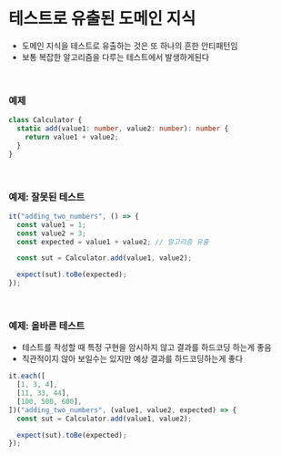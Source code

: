 # 테스트로 유출된 도메인 지식

- 도메인 지식을 테스트로 유출하는 것은 또 하나의 흔한 안티패턴임
- 보통 복잡한 알고리즘을 다루는 테스트에서 발생하게된다

<br>

### 예제

```ts
class Calculator {
  static add(value1: number, value2: number): number {
    return value1 + value2;
  }
}
```

<br>

### 예제: 잘못된 테스트

```ts
it("adding_two_numbers", () => {
  const value1 = 1;
  const value2 = 3;
  const expected = value1 + value2; // 알고리즘 유출

  const sut = Calculator.add(value1, value2);

  expect(sut).toBe(expected);
});
```

<br>

### 예제: 올바른 테스트

- 테스트를 작성할 때 특정 구현을 암시하지 않고 결과를 하드코딩 하는게 좋음
- 직관적이지 않아 보일수는 있지만 예상 결과를 하드코딩하는게 좋다

```ts
it.each([
  [1, 3, 4],
  [11, 33, 44],
  [100, 500, 600],
])("adding_two_numbers", (value1, value2, expected) => {
  const sut = Calculator.add(value1, value2);

  expect(sut).toBe(expected);
});
```
